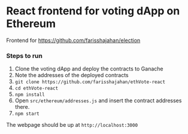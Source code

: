 # React frontend for voting dApp on Ethereum

Frontend for <https://github.com/farisshajahan/election>

### Steps to run

1. Clone the voting dApp and deploy the contracts to Ganache
2. Note the addresses of the deployed contracts
3. `git clone https://github.com/farisshajahan/ethVote-react`
4. `cd ethVote-react`
5. `npm install`
6. Open `src/ethereum/addresses.js` and insert the contract addresses there.
7. `npm start`

The webpage should be up at `http://localhost:3000`
